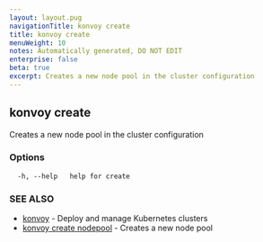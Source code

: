 ```yaml
---
layout: layout.pug
navigationTitle: konvoy create
title: konvoy create
menuWeight: 10
notes: Automatically generated, DO NOT EDIT
enterprise: false
beta: true
excerpt: Creates a new node pool in the cluster configuration
---
```


## konvoy create

Creates a new node pool in the cluster configuration

### Options

```
  -h, --help   help for create
```

### SEE ALSO

* [konvoy](../)	 - Deploy and manage Kubernetes clusters
* [konvoy create nodepool](./konvoy-create-nodepool/)	 - Creates a new node pool

